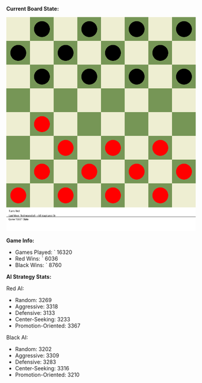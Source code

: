
**Current Board State:**  
<!-- START_GIF -->
![Checkers Game](./checkers_game.gif)
<!-- END_GIF -->

**Game Info:**  
- Games Played: `<!-- GAMES_PLAYED --> 16320
- Red Wins: `<!-- RED_WINS --> 6036
- Black Wins: `<!-- BLACK_WINS --> 8760

<!-- AI_STATS -->
**AI Strategy Stats:**

Red AI:
- Random: 3269
- Aggressive: 3318
- Defensive: 3133
- Center-Seeking: 3233
- Promotion-Oriented: 3367

Black AI:
- Random: 3202
- Aggressive: 3309
- Defensive: 3283
- Center-Seeking: 3316
- Promotion-Oriented: 3210
